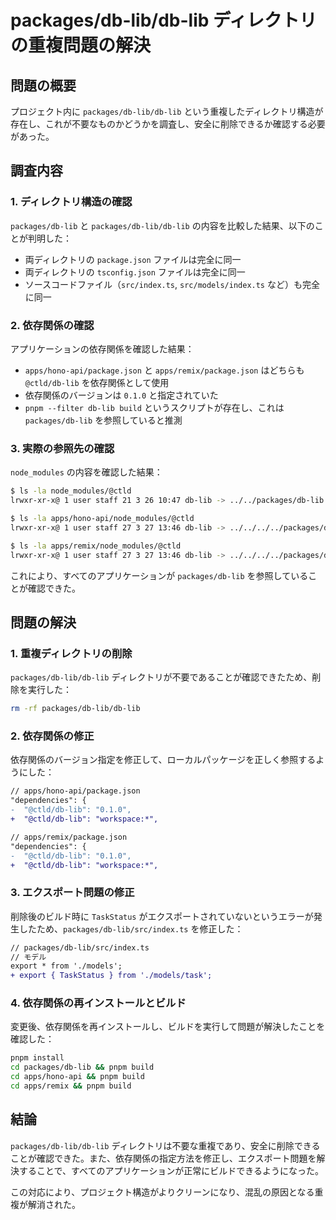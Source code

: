 # packages/db-lib/db-lib ディレクトリの重複問題の解決

## 問題の概要

プロジェクト内に `packages/db-lib/db-lib` という重複したディレクトリ構造が存在し、これが不要なものかどうかを調査し、安全に削除できるか確認する必要があった。

## 調査内容

### 1. ディレクトリ構造の確認

`packages/db-lib` と `packages/db-lib/db-lib` の内容を比較した結果、以下のことが判明した：

- 両ディレクトリの `package.json` ファイルは完全に同一
- 両ディレクトリの `tsconfig.json` ファイルは完全に同一
- ソースコードファイル（`src/index.ts`, `src/models/index.ts` など）も完全に同一

### 2. 依存関係の確認

アプリケーションの依存関係を確認した結果：

- `apps/hono-api/package.json` と `apps/remix/package.json` はどちらも `@ctld/db-lib` を依存関係として使用
- 依存関係のバージョンは `0.1.0` と指定されていた
- `pnpm --filter db-lib build` というスクリプトが存在し、これは `packages/db-lib` を参照していると推測

### 3. 実際の参照先の確認

`node_modules` の内容を確認した結果：

```sh
$ ls -la node_modules/@ctld
lrwxr-xr-x@ 1 user staff 21 3 26 10:47 db-lib -> ../../packages/db-lib
```

```sh
$ ls -la apps/hono-api/node_modules/@ctld
lrwxr-xr-x@ 1 user staff 27 3 27 13:46 db-lib -> ../../../../packages/db-lib
```

```sh
$ ls -la apps/remix/node_modules/@ctld
lrwxr-xr-x@ 1 user staff 27 3 27 13:46 db-lib -> ../../../../packages/db-lib
```

これにより、すべてのアプリケーションが `packages/db-lib` を参照していることが確認できた。

## 問題の解決

### 1. 重複ディレクトリの削除

`packages/db-lib/db-lib` ディレクトリが不要であることが確認できたため、削除を実行した：

```bash
rm -rf packages/db-lib/db-lib
```

### 2. 依存関係の修正

依存関係のバージョン指定を修正して、ローカルパッケージを正しく参照するようにした：

```diff
// apps/hono-api/package.json
"dependencies": {
-  "@ctld/db-lib": "0.1.0",
+  "@ctld/db-lib": "workspace:*",
```

```diff
// apps/remix/package.json
"dependencies": {
-  "@ctld/db-lib": "0.1.0",
+  "@ctld/db-lib": "workspace:*",
```

### 3. エクスポート問題の修正

削除後のビルド時に `TaskStatus` がエクスポートされていないというエラーが発生したため、`packages/db-lib/src/index.ts` を修正した：

```diff
// packages/db-lib/src/index.ts
// モデル
export * from './models';
+ export { TaskStatus } from './models/task';
```

### 4. 依存関係の再インストールとビルド

変更後、依存関係を再インストールし、ビルドを実行して問題が解決したことを確認した：

```bash
pnpm install
cd packages/db-lib && pnpm build
cd apps/hono-api && pnpm build
cd apps/remix && pnpm build
```

## 結論

`packages/db-lib/db-lib` ディレクトリは不要な重複であり、安全に削除できることが確認できた。また、依存関係の指定方法を修正し、エクスポート問題を解決することで、すべてのアプリケーションが正常にビルドできるようになった。

この対応により、プロジェクト構造がよりクリーンになり、混乱の原因となる重複が解消された。

